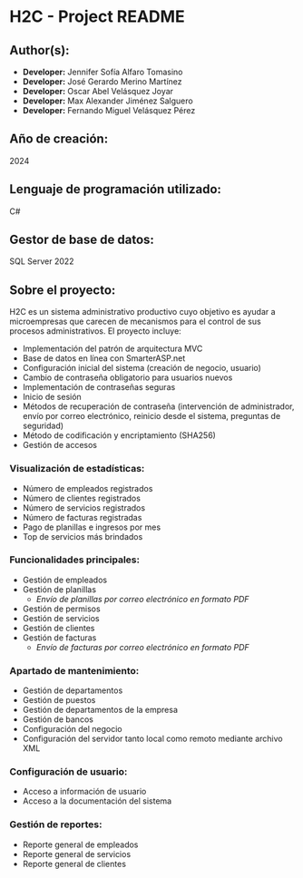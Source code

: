 # H2C - Project README

## Author(s):
- **Developer:** Jennifer Sofía Alfaro Tomasino
- **Developer:** José Gerardo Merino Martínez
- **Developer:** Oscar Abel Velásquez Joyar
- **Developer:** Max Alexander Jiménez Salguero
- **Developer:** Fernando Miguel Velásquez Pérez

## Año de creación:
2024

## Lenguaje de programación utilizado:
C#

## Gestor de base de datos:
SQL Server 2022

## Sobre el proyecto:
H2C es un sistema administrativo productivo cuyo objetivo es ayudar a microempresas que carecen de mecanismos para el control de sus procesos administrativos. El proyecto incluye:

- Implementación del patrón de arquitectura MVC
- Base de datos en línea con SmarterASP.net
- Configuración inicial del sistema (creación de negocio, usuario)
- Cambio de contraseña obligatorio para usuarios nuevos
- Implementación de contraseñas seguras
- Inicio de sesión
- Métodos de recuperación de contraseña (intervención de administrador, envío por correo electrónico, reinicio desde el sistema, preguntas de seguridad)
- Método de codificación y encriptamiento (SHA256)
- Gestión de accesos


### Visualización de estadísticas:
- Número de empleados registrados
- Número de clientes registrados
- Número de servicios registrados
- Número de facturas registradas
- Pago de planillas e ingresos por mes
- Top de servicios más brindados

### Funcionalidades principales:
- Gestión de empleados
- Gestión de planillas
  - *Envío de planillas por correo electrónico en formato PDF*
- Gestión de permisos
- Gestión de servicios
- Gestión de clientes
- Gestión de facturas
  - *Envío de facturas por correo electrónico en formato PDF*

### Apartado de mantenimiento:
- Gestión de departamentos
- Gestión de puestos
- Gestión de departamentos de la empresa
- Gestión de bancos
- Configuración del negocio
- Configuración del servidor tanto local como remoto mediante archivo XML
  
### Configuración de usuario:
- Acceso a información de usuario
- Acceso a la documentación del sistema
  
### Gestión de reportes:
- Reporte general de empleados
- Reporte general de servicios
- Reporte general de clientes


